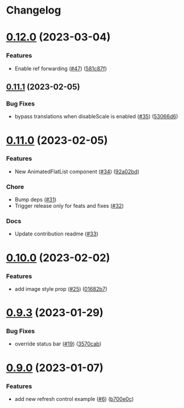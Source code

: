 # Changelog

# [0.12.0](https://github.com/kanelloc/react-native-animated-header-scroll-view/compare/v0.11.1...v0.12.0) (2023-03-04)


### Features

* Enable ref forwarding ([#47](https://github.com/kanelloc/react-native-animated-header-scroll-view/issues/47)) ([581c87f](https://github.com/kanelloc/react-native-animated-header-scroll-view/commit/581c87f62711ffbc90e177d8c4404eedbeb26fd7))

## [0.11.1](https://github.com/kanelloc/react-native-animated-header-scroll-view/compare/v0.11.0...v0.11.1) (2023-02-05)


### Bug Fixes

* bypass translations when disableScale is enabled ([#35](https://github.com/kanelloc/react-native-animated-header-scroll-view/issues/35)) ([53066d6](https://github.com/kanelloc/react-native-animated-header-scroll-view/commit/53066d6a8961c6c8b99eca95f3015bc00e671626))

# [0.11.0](https://github.com/kanelloc/react-native-animated-header-scroll-view/compare/v0.10.4...v0.11.0) (2023-02-05)


### Features

* New AnimatedFlatList component ([#34](https://github.com/kanelloc/react-native-animated-header-scroll-view/issues/34)) ([92a02bd](https://github.com/kanelloc/react-native-animated-header-scroll-view/commit/92a02bd045e50221e1095d55d358a307e1905d26))

### Chore
* Bump deps ([#31](https://github.com/kanelloc/react-native-animated-header-scroll-view/pull/31))
* Trigger release only for feats and fixes ([#32](https://github.com/kanelloc/react-native-animated-header-scroll-view/pull/32))

### Docs
* Update contribution readme ([#33](https://github.com/kanelloc/react-native-animated-header-scroll-view/pull/33))

# [0.10.0](https://github.com/kanelloc/react-native-animated-header-scroll-view/compare/v0.9.4...v0.10.0) (2023-02-02)


### Features

* add image style prop ([#25](https://github.com/kanelloc/react-native-animated-header-scroll-view/issues/25)) ([01682b7](https://github.com/kanelloc/react-native-animated-header-scroll-view/commit/01682b7eca81e350c2a7cd5e586e9a44b06e87b6))

# [0.9.3](https://github.com/kanelloc/react-native-animated-header-scroll-view/compare/v0.9.2...v0.9.3) (2023-01-29)


### Bug Fixes

* override status bar ([#19](https://github.com/kanelloc/react-native-animated-header-scroll-view/issues/19)) ([3570cab](https://github.com/kanelloc/react-native-animated-header-scroll-view/commit/3570cab1ccf3330ed30a8d326fa003f25f33b146))

# [0.9.0](https://github.com/kanelloc/react-native-animated-header-scroll-view/compare/v0.8.7...v0.9.0) (2023-01-07)


### Features

* add new refresh control example ([#6](https://github.com/kanelloc/react-native-animated-header-scroll-view/issues/6)) ([b700e0c](https://github.com/kanelloc/react-native-animated-header-scroll-view/commit/b700e0c068fb18ab128a93dc0387287e3d88e17f))